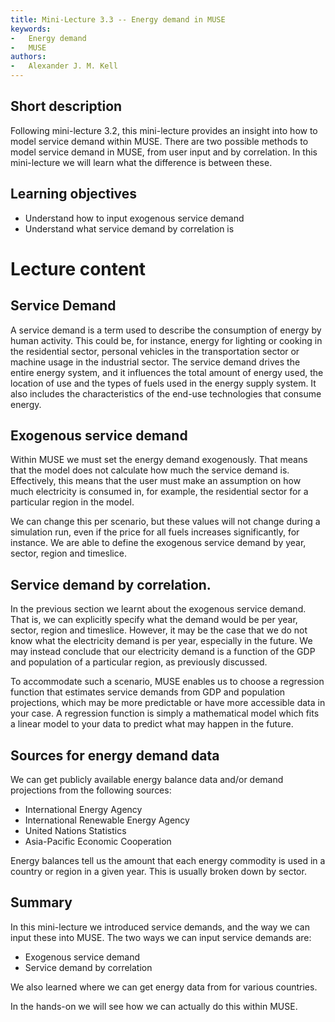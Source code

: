```yaml
---
title: Mini-Lecture 3.3 -- Energy demand in MUSE
keywords:
-   Energy demand
-   MUSE
authors:
-   Alexander J. M. Kell
---
```


## Short description

Following mini-lecture 3.2, this mini-lecture provides an insight into how to model service demand within MUSE. There are two possible methods to model service demand in MUSE, from user input and by correlation. In this mini-lecture we will learn what the difference is between these.

## Learning objectives

- Understand how to input exogenous service demand
- Understand what service demand by correlation is

# Lecture content

## Service Demand

A service demand is a term used to describe the consumption of energy by human activity. This could be, for instance, energy for lighting or cooking in the residential sector, personal vehicles in the transportation sector or machine usage in the industrial sector. The service demand drives the entire energy system, and it influences the total amount of energy used, the location of use and the types of fuels used in the energy supply system. It also includes the characteristics of the end-use technologies that consume energy. 

## Exogenous service demand

Within MUSE we must set the energy demand exogenously. That means that the model does not calculate how much the service demand is. Effectively, this means that the user must make an assumption on how much electricity is consumed in, for example, the residential sector for a particular region in the model.

We can change this per scenario, but these values will not change during a simulation run, even if the price for all fuels increases significantly, for instance. We are able to define the exogenous service demand by year, sector, region and timeslice.

## Service demand by correlation. 

In the previous section we learnt about the exogenous service demand. That is, we can explicitly specify what the demand would be per year, sector, region and timeslice. However, it may be the case that we do not know what the electricity demand is per year, especially in the future. We may instead conclude that our electricity demand is a function of the GDP and population of a particular region, as previously discussed. 

To accommodate such a scenario, MUSE enables us to choose a regression function that estimates service demands from GDP and population projections, which may be more predictable or have more accessible data in your case. A regression function is simply a mathematical model which fits a linear model to your data to predict what may happen in the future.

## Sources for energy demand data

We can get publicly available energy balance data and/or demand projections from the following sources:

- International Energy Agency
- International Renewable Energy Agency
- United Nations Statistics
- Asia-Pacific Economic Cooperation

Energy balances tell us the amount that each energy commodity is used in a country or region in a given year. This is usually broken down by sector. 


## Summary

In this mini-lecture we introduced service demands, and the way we can input these into MUSE. The two ways we can input service demands are:
- Exogenous service demand
- Service demand by correlation

We also learned where we can get energy data from for various countries.

In the hands-on we will see how we can actually do this within MUSE.



 

